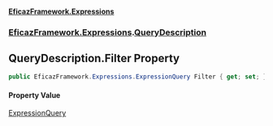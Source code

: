 #### [EficazFramework.Expressions](EficazFrameworkExpressions.md 'EficazFramework Expressions')
### [EficazFramework.Expressions](EficazFrameworkExpressions.md#EficazFramework.Expressions 'EficazFramework.Expressions').[QueryDescription](EficazFramework.Expressions/QueryDescription.md 'EficazFramework.Expressions.QueryDescription')

## QueryDescription.Filter Property

```csharp
public EficazFramework.Expressions.ExpressionQuery Filter { get; set; }
```

#### Property Value
[ExpressionQuery](EficazFramework.Expressions/ExpressionQuery.md 'EficazFramework.Expressions.ExpressionQuery')